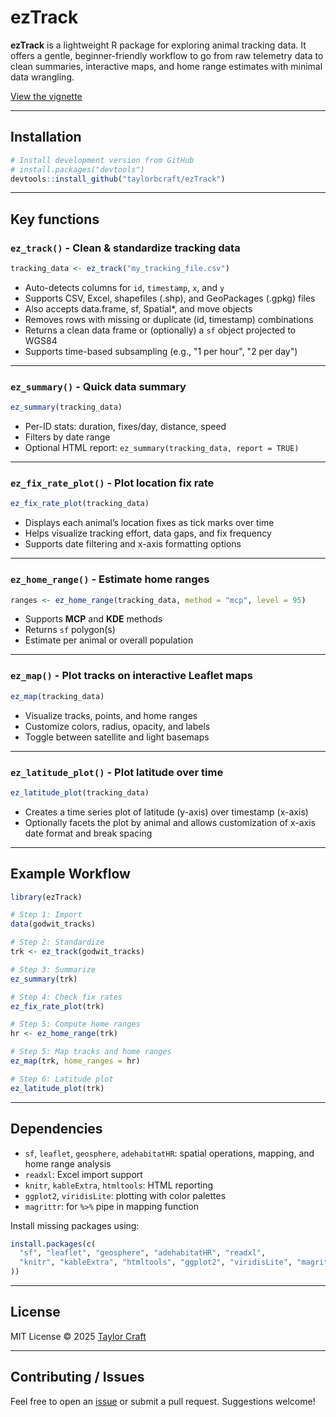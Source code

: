 # ezTrack

**ezTrack** is a lightweight R package for exploring animal tracking data. It offers a gentle, beginner-friendly workflow to go from raw telemetry data to clean summaries, interactive maps, and home range estimates with minimal data wrangling.

[View the vignette](https://taylorbcraft.github.io/ezTrack/articles/getting-started.html)

---


## Installation

```r
# Install development version from GitHub
# install.packages("devtools")
devtools::install_github("taylorbcraft/ezTrack")
```

---

## Key functions

### `ez_track()` - Clean & standardize tracking data
```r
tracking_data <- ez_track("my_tracking_file.csv")
```
- Auto-detects columns for `id`, `timestamp`, `x`, and `y`
- Supports CSV, Excel, shapefiles (.shp), and GeoPackages (.gpkg) files
- Also accepts data.frame, sf, Spatial*, and move objects
- Removes rows with missing or duplicate (id, timestamp) combinations
- Returns a clean data frame or (optionally) a `sf` object projected to WGS84
- Supports time-based subsampling (e.g., "1 per hour", "2 per day") 

---

### `ez_summary()` - Quick data summary
```r
ez_summary(tracking_data)
```
- Per-ID stats: duration, fixes/day, distance, speed
- Filters by date range
- Optional HTML report: `ez_summary(tracking_data, report = TRUE)`

---

### `ez_fix_rate_plot()` - Plot location fix rate
```r
ez_fix_rate_plot(tracking_data)
```
- Displays each animal’s location fixes as tick marks over time
- Helps visualize tracking effort, data gaps, and fix frequency
- Supports date filtering and x-axis formatting options
---

### `ez_home_range()` - Estimate home ranges
```r
ranges <- ez_home_range(tracking_data, method = "mcp", level = 95)
```
- Supports **MCP** and **KDE** methods
- Returns `sf` polygon(s)
- Estimate per animal or overall population

---

### `ez_map()` - Plot tracks on interactive Leaflet maps
```r
ez_map(tracking_data)
```
- Visualize tracks, points, and home ranges
- Customize colors, radius, opacity, and labels
- Toggle between satellite and light basemaps

---

### `ez_latitude_plot()` - Plot latitude over time
```r
ez_latitude_plot(tracking_data)
```
- Creates a time series plot of latitude (y-axis) over timestamp (x-axis)
- Optionally facets the plot by animal and allows customization of x-axis date format and break spacing

---

## Example Workflow
```r
library(ezTrack)

# Step 1: Import
data(godwit_tracks)

# Step 2: Standardize
trk <- ez_track(godwit_tracks)

# Step 3: Summarize
ez_summary(trk)

# Step 4: Check fix rates
ez_fix_rate_plot(trk)

# Step 5: Compute home ranges
hr <- ez_home_range(trk)

# Step 5: Map tracks and home ranges
ez_map(trk, home_ranges = hr)

# Step 6: Latitude plot
ez_latitude_plot(trk)
```

---

## Dependencies
- `sf`, `leaflet`, `geosphere`, `adehabitatHR`: spatial operations, mapping, and home range analysis  
- `readxl`: Excel import support  
- `knitr`, `kableExtra`, `htmltools`: HTML reporting  
- `ggplot2`, `viridisLite`: plotting with color palettes  
- `magrittr`: for `%>%` pipe in mapping function  


Install missing packages using:
```r
install.packages(c(
  "sf", "leaflet", "geosphere", "adehabitatHR", "readxl",
  "knitr", "kableExtra", "htmltools", "ggplot2", "viridisLite", "magrittr", "dplyr"
))
```

---

## License
MIT License © 2025 [Taylor Craft](https://github.com/taylorbcraft)

---

## Contributing / Issues
Feel free to open an [issue](https://github.com/taylorbcraft/ezTrack/issues) or submit a pull request. Suggestions welcome!

